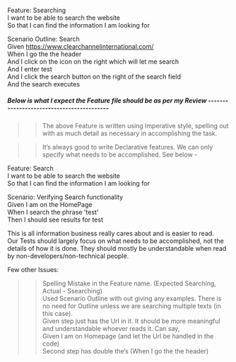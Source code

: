 
Feature: Ssearching   
  I want to be able to search the website   
  So that I can find the information I am looking for   

  Scenario Outline: Search   
    Given https://www.clearchannelinternational.com/   
    When I go the the header   
    And I click on the icon on the right which will let me search   
    And I enter test   
    And I click the search button on the right of the search field   
    And the search executes   



 #####  Below is what I expect the Feature file should be as per my Review ------------------------------------------    


>>The above Feature is written using Imperative style, spelling out with as much detail as necessary in accomplishing the task.   

>>It’s always good to write Declarative features. We can only specify what needs to be accomplished. See below -     


Feature: Search   
  I want to be able to search the website    
  So that I can find the information I am looking for     

  Scenario: Verifying Search functionality     
    Given I am on the HomePage     
    When I search the phrase 'test'    
    Then I should see results for test    

This is all information business really cares about and is easier to read.    
Our Tests should largely focus on what needs to be accomplished, not the details of how it is done. They should mostly be understandable when read by non-developers/non-technical people.     


Few other Issues:     

>> Spelling Mistake in the Feature name. (Expected Searching, Actual - Ssearching)    
>> Used Scenario Outline with out giving any examples. There is no need for Outline unless we are searching multiple texts (in this case).    
>> Given step just has the Url in it. It should be more meaningful and understandable whoever reads it. Can say,     
    Given I am on Homepage (and let the Url be handled in the code)    
>> Second step has double the’s (When I go the the header)    

